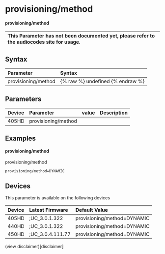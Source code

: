 ﻿---
description: provisioning/method
search:
    keywords: ['provisioning','method']
---

# provisioning/method

#### provisioning/method


| This Parameter has not been documented yet, please refer to the audiocodes site for usage.  |
| :--- |

## Syntax
| Parameter | Syntax |
| :--- | :--- |
|provisioning/method | {% raw %} undefined {% endraw %} |

## Parameters
|Device|Parameter|value|Description|
|:---|:---|:---|:---|
| 405HD | provisioning/method |  |  |

## Examples
#### provisioning/method

provisioning/method

```
provisioning/method=DYNAMIC
```

## Devices
This parameter is available on the following devices

| Device | Latest Firmware | Default Value |
|:---|:---|:---|
| 405HD | ;UC_3.0.1.322 | provisioning/method=DYNAMIC 
| 440HD | ;UC_3.0.1.322 | provisioning/method=DYNAMIC 
| 450HD | ;UC_3.0.4.111.77 | provisioning/method=DYNAMIC 

(view disclaimer)[disclaimer]
